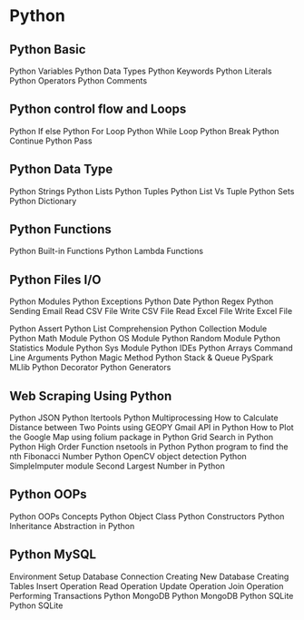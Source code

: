# Python 

## Python Basic
Python Variables
Python Data Types
Python Keywords
Python Literals
Python Operators
Python Comments

##  Python control flow and  Loops
Python If else
Python For Loop
Python While Loop
Python Break
Python Continue
Python Pass

## Python Data Type
Python Strings
Python Lists
Python Tuples
Python List Vs Tuple
Python Sets
Python Dictionary

## Python Functions
Python Built-in Functions
Python Lambda Functions

## Python Files I/O
Python Modules
Python Exceptions
Python Date
Python Regex
Python Sending Email
Read CSV File
Write CSV File
Read Excel File
Write Excel File

Python Assert
Python List Comprehension
Python Collection Module
Python Math Module
Python OS Module
Python Random Module
Python Statistics Module
Python Sys Module
Python IDEs
Python Arrays
Command Line Arguments
Python Magic Method
Python Stack & Queue
PySpark MLlib
Python Decorator
Python Generators

## Web Scraping Using Python
Python JSON
Python Itertools
Python Multiprocessing
How to Calculate Distance between Two Points using GEOPY
Gmail API in Python
How to Plot the Google Map using folium package in Python
Grid Search in Python
Python High Order Function
nsetools in Python
Python program to find the nth Fibonacci Number
Python OpenCV object detection
Python SimpleImputer module
Second Largest Number in Python

## Python OOPs
Python OOPs Concepts
Python Object Class
Python Constructors
Python Inheritance
Abstraction in Python

## Python MySQL
Environment Setup
Database Connection
Creating New Database
Creating Tables
Insert Operation
Read Operation
Update Operation
Join Operation
Performing Transactions
Python MongoDB
Python MongoDB
Python SQLite
Python SQLite
